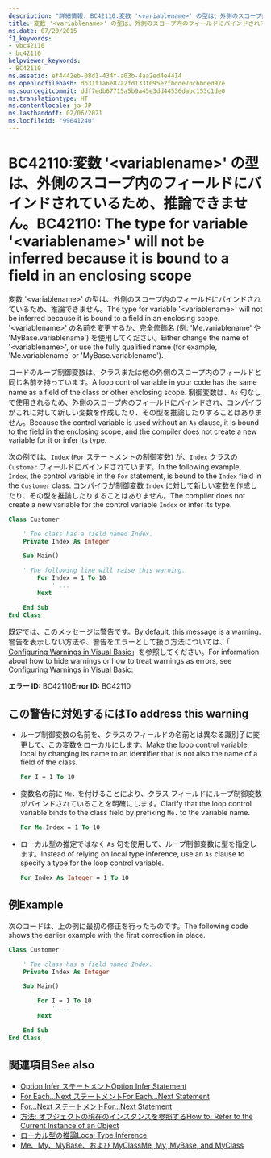 ```yaml
---
description: "詳細情報: BC42110:変数 '<variablename>' の型は、外側のスコープ内のフィールドにバインドされているため、推論できません。"
title: 変数 '<variablename>' の型は、外側のスコープ内のフィールドにバインドされているため、推論できません。
ms.date: 07/20/2015
f1_keywords:
- vbc42110
- bc42110
helpviewer_keywords:
- BC42110
ms.assetid: ef4442eb-08d1-434f-a03b-4aa2ed4e4414
ms.openlocfilehash: db31f1a6e87a2fd133f095e2fbdde7bc6bded97e
ms.sourcegitcommit: ddf7edb67715a5b9a45e3dd44536dabc153c1de0
ms.translationtype: HT
ms.contentlocale: ja-JP
ms.lasthandoff: 02/06/2021
ms.locfileid: "99641240"
---
```

# <a name="bc42110-the-type-for-variable-variablename-will-not-be-inferred-because-it-is-bound-to-a-field-in-an-enclosing-scope"></a><span data-ttu-id="f294c-103">BC42110:変数 '\<variablename>' の型は、外側のスコープ内のフィールドにバインドされているため、推論できません。</span><span class="sxs-lookup"><span data-stu-id="f294c-103">BC42110: The type for variable '\<variablename>' will not be inferred because it is bound to a field in an enclosing scope</span></span>

<span data-ttu-id="f294c-104">変数 '\<variablename>' の型は、外側のスコープ内のフィールドにバインドされているため、推論できません。</span><span class="sxs-lookup"><span data-stu-id="f294c-104">The type for variable '\<variablename>' will not be inferred because it is bound to a field in an enclosing scope.</span></span> <span data-ttu-id="f294c-105">'\<variablename>' の名前を変更するか、完全修飾名 (例: 'Me.variablename' や 'MyBase.variablename') を使用してください。</span><span class="sxs-lookup"><span data-stu-id="f294c-105">Either change the name of '\<variablename>', or use the fully qualified name (for example, 'Me.variablename' or 'MyBase.variablename').</span></span>

<span data-ttu-id="f294c-106">コードのループ制御変数は、クラスまたは他の外側のスコープ内のフィールドと同じ名前を持っています。</span><span class="sxs-lookup"><span data-stu-id="f294c-106">A loop control variable in your code has the same name as a field of the class or other enclosing scope.</span></span> <span data-ttu-id="f294c-107">制御変数は、`As` 句なしで使用されるため、外側のスコープ内のフィールドにバインドされ、コンパイラがこれに対して新しい変数を作成したり、その型を推論したりすることはありません。</span><span class="sxs-lookup"><span data-stu-id="f294c-107">Because the control variable is used without an `As` clause, it is bound to the field in the enclosing scope, and the compiler does not create a new variable for it or infer its type.</span></span>

<span data-ttu-id="f294c-108">次の例では、`Index` (`For` ステートメントの制御変数) が、`Index` クラスの `Customer` フィールドにバインドされています。</span><span class="sxs-lookup"><span data-stu-id="f294c-108">In the following example, `Index`, the control variable in the `For` statement, is bound to the `Index` field in the `Customer` class.</span></span> <span data-ttu-id="f294c-109">コンパイラが制御変数 `Index` に対して新しい変数を作成したり、その型を推論したりすることはありません。</span><span class="sxs-lookup"><span data-stu-id="f294c-109">The compiler does not create a new variable for the control variable `Index` or infer its type.</span></span>

```vb
Class Customer

    ' The class has a field named Index.
    Private Index As Integer

    Sub Main()

    ' The following line will raise this warning.
        For Index = 1 To 10
            ' ...
        Next

    End Sub
End Class
```

<span data-ttu-id="f294c-110">既定では、このメッセージは警告です。</span><span class="sxs-lookup"><span data-stu-id="f294c-110">By default, this message is a warning.</span></span> <span data-ttu-id="f294c-111">警告を表示しない方法や、警告をエラーとして扱う方法については、「 [Configuring Warnings in Visual Basic](/visualstudio/ide/configuring-warnings-in-visual-basic)」を参照してください。</span><span class="sxs-lookup"><span data-stu-id="f294c-111">For information about how to hide warnings or how to treat warnings as errors, see [Configuring Warnings in Visual Basic](/visualstudio/ide/configuring-warnings-in-visual-basic).</span></span>

<span data-ttu-id="f294c-112">**エラー ID:** BC42110</span><span class="sxs-lookup"><span data-stu-id="f294c-112">**Error ID:** BC42110</span></span>

## <a name="to-address-this-warning"></a><span data-ttu-id="f294c-113">この警告に対処するには</span><span class="sxs-lookup"><span data-stu-id="f294c-113">To address this warning</span></span>

- <span data-ttu-id="f294c-114">ループ制御変数の名前を、クラスのフィールドの名前とは異なる識別子に変更して、この変数をローカルにします。</span><span class="sxs-lookup"><span data-stu-id="f294c-114">Make the loop control variable local by changing its name to an identifier that is not also the name of a field of the class.</span></span>

  ```vb
  For I = 1 To 10
  ```

- <span data-ttu-id="f294c-115">変数名の前に `Me.` を付けることにより、クラス フィールドにループ制御変数がバインドされていることを明確にします。</span><span class="sxs-lookup"><span data-stu-id="f294c-115">Clarify that the loop control variable binds to the class field by prefixing `Me.` to the variable name.</span></span>

  ```vb
  For Me.Index = 1 To 10
  ```

- <span data-ttu-id="f294c-116">ローカル型の推定ではなく `As` 句を使用して、ループ制御変数に型を指定します。</span><span class="sxs-lookup"><span data-stu-id="f294c-116">Instead of relying on local type inference, use an `As` clause to specify a type for the loop control variable.</span></span>

  ```vb
  For Index As Integer = 1 To 10
  ```

## <a name="example"></a><span data-ttu-id="f294c-117">例</span><span class="sxs-lookup"><span data-stu-id="f294c-117">Example</span></span>

 <span data-ttu-id="f294c-118">次のコードは、上の例に最初の修正を行ったものです。</span><span class="sxs-lookup"><span data-stu-id="f294c-118">The following code shows the earlier example with the first correction in place.</span></span>

```vb
Class Customer

    ' The class has a field named Index.
    Private Index As Integer

    Sub Main()

        For I = 1 To 10
            ' ...
        Next

    End Sub
End Class
```

## <a name="see-also"></a><span data-ttu-id="f294c-119">関連項目</span><span class="sxs-lookup"><span data-stu-id="f294c-119">See also</span></span>

- [<span data-ttu-id="f294c-120">Option Infer ステートメント</span><span class="sxs-lookup"><span data-stu-id="f294c-120">Option Infer Statement</span></span>](../statements/option-infer-statement.md)
- [<span data-ttu-id="f294c-121">For Each...Next ステートメント</span><span class="sxs-lookup"><span data-stu-id="f294c-121">For Each...Next Statement</span></span>](../statements/for-each-next-statement.md)
- [<span data-ttu-id="f294c-122">For...Next ステートメント</span><span class="sxs-lookup"><span data-stu-id="f294c-122">For...Next Statement</span></span>](../statements/for-next-statement.md)
- [<span data-ttu-id="f294c-123">方法: オブジェクトの現在のインスタンスを参照する</span><span class="sxs-lookup"><span data-stu-id="f294c-123">How to: Refer to the Current Instance of an Object</span></span>](../../programming-guide/language-features/variables/how-to-refer-to-the-current-instance-of-an-object.md)
- [<span data-ttu-id="f294c-124">ローカル型の推論</span><span class="sxs-lookup"><span data-stu-id="f294c-124">Local Type Inference</span></span>](../../programming-guide/language-features/variables/local-type-inference.md)
- [<span data-ttu-id="f294c-125">Me、My、MyBase、および MyClass</span><span class="sxs-lookup"><span data-stu-id="f294c-125">Me, My, MyBase, and MyClass</span></span>](../../programming-guide/program-structure/me-my-mybase-and-myclass.md)
